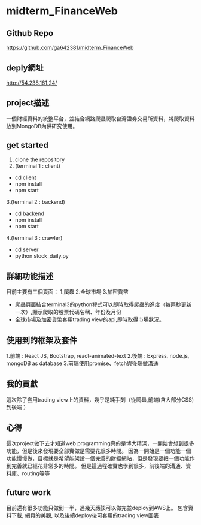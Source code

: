 # midterm_FinanceWeb

## Github Repo
  https://github.com/ga642381/midterm_FinanceWeb
  
## deply網址
  http://54.238.161.24/

## project描述 
一個財經資料的統整平台，並結合網路爬蟲爬取台灣證券交易所資料，將爬取資料放到MongoDB內供研究使用。

## get started
1. clone the repository
2. (terminal 1 : client)

* cd client
* npm install
* npm start

3.(terminal 2 : backend)

* cd backend
* npm install 
* npm start

4.(terminal 3 : crawler)
* cd server
* python stock_daily.py

## 詳細功能描述
目前主要有三個頁面：
1.爬蟲
2.全球市場
3.加密貨幣

* 爬蟲頁面結合terminal3的python程式可以即時取得爬蟲的進度（每兩秒更新一次）,顯示爬取的股票代碼名稱、年份及月份
* 全球市場及加密貨幣套用trading view的api,即時取得市場狀況。

## 使用到的框架及套件
1.前端 : React JS, Bootstrap, react-animated-text
2.後端 : Express, node.js, mongoDB as database
3.前端使用promise、fetch與後端做溝通

## 我的貢獻
這次除了套用trading view上的資料，幾乎是純手刻（從爬蟲,前端(含大部分CSS)到後端 ）


## 心得
這次project做下去才知道web programming真的是博大精深，一開始會想到很多功能，但是後來發現要全部實做是需要花很多時間。
因為一開始是一個功能一個功能慢慢做，目標就是希望能架設一個完善的財經網站，但是發現要把一個功能作到完善就已經花非常多的時間。
但是這過程確實也學到很多，前後端的溝通、資料庫、routing等等



## future work
目前還有很多功能只做到一半，過幾天應該可以做完並deploy到AWS上。
包含資料下載, 網頁的美觀, 以及後續deploy後可套用的trading view圖表



